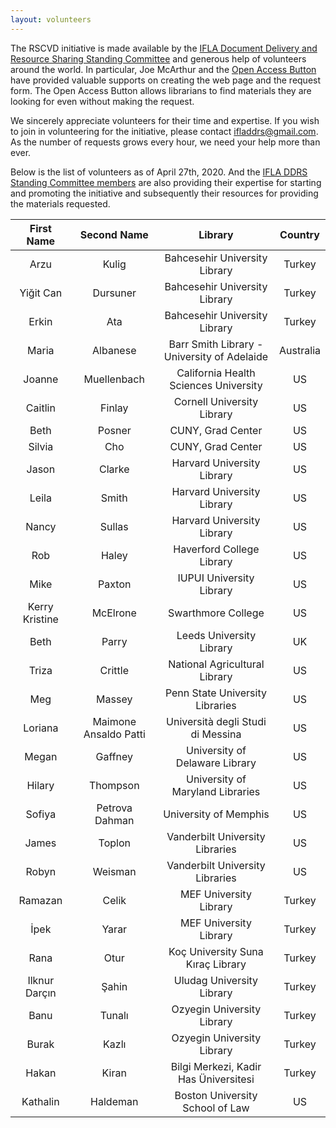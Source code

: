 ```yaml
---
layout: volunteers
---
```


The RSCVD initiative is made available by the [IFLA Document Delivery and Resource Sharing Standing Committee](https://www.ifla.org/docdel) and generous help of volunteers around the world. In particular, Joe McArthur and the [Open Access Button](https://openaccessbutton.org) have provided valuable supports on creating the web page and the request form. The Open Access Button allows librarians to find materials they are looking for even without making the request.

We sincerely appreciate volunteers for their time and expertise. If you wish to join in volunteering for the initiative, please contact [ifladdrs@gmail.com](mailto:ifladdrs@gmail.com). As the number of requests grows every hour, we need your help more than ever.

Below is the list of volunteers as of April 27th, 2020. And the [IFLA DDRS Standing Committee members](https://www.ifla.org/standing-committee/15) are also providing their expertise for starting and promoting the initiative and subsequently their resources for providing the materials requested.

**First Name**|**Second Name**|**Library**|**Country**
:-----:|:-----:|:-----:|:-----:
Arzu|Kulig|Bahcesehir University Library|Turkey
Yiğit Can|Dursuner|Bahcesehir University Library|Turkey
Erkin|Ata|Bahcesehir University Library|Turkey
Maria|Albanese|Barr Smith Library - University of Adelaide|Australia
Joanne|Muellenbach|California Health Sciences University|US
Caitlin|Finlay|Cornell University Library|US
Beth|Posner|CUNY, Grad Center|US
Silvia|Cho|CUNY, Grad Center|US
Jason|Clarke|Harvard University Library|US
Leila|Smith|Harvard University Library|US
Nancy|Sullas|Harvard University Library|US
Rob|Haley|Haverford College Library|US
Mike|Paxton|IUPUI University Library|US
Kerry Kristine|McElrone|Swarthmore College|US
Beth|Parry|Leeds University Library|UK
Triza|Crittle|National Agricultural Library|US
Meg|Massey|Penn State University Libraries|US
Loriana|Maimone Ansaldo Patti|Università degli Studi di Messina|US
Megan|Gaffney|University of Delaware Library|US
Hilary|Thompson|University of Maryland Libraries|US
Sofiya|Petrova Dahman|University of Memphis|US
James|Toplon|Vanderbilt University Libraries|US
Robyn|Weisman|Vanderbilt University Libraries|US
Ramazan|Celik|MEF University Library|Turkey
İpek|Yarar|MEF University Library|Turkey
Rana|Otur|Koç University Suna Kıraç Library|Turkey
Ilknur Darçın|Şahin|Uludag University Library|Turkey
Banu|Tunalı|Ozyegin University Library|Turkey
Burak|Kazlı|Ozyegin University Library|Turkey
Hakan|Kiran|Bilgi Merkezi, Kadir Has Üniversitesi|Turkey
Kathalin|Haldeman|Boston University School of Law|US
